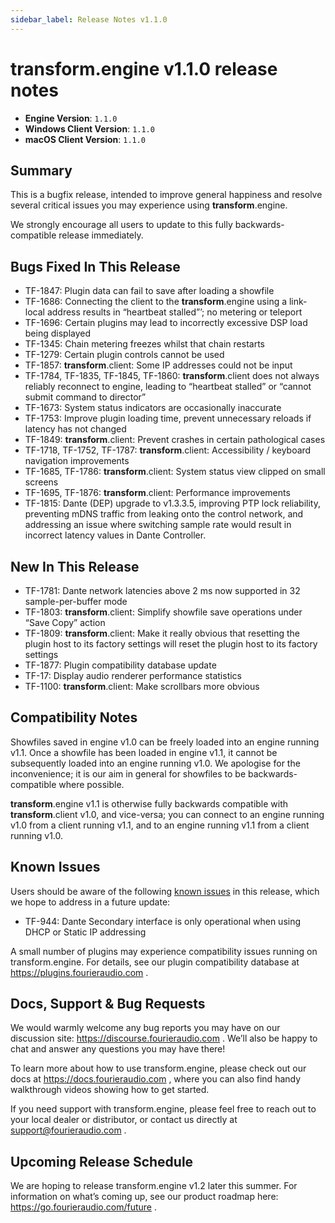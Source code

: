 ```yaml
---
sidebar_label: Release Notes v1.1.0
---
```


# transform.engine v1.1.0 release notes

- **Engine Version**: `1.1.0`
- **Windows Client Version**: `1.1.0`
- **macOS Client Version**: `1.1.0`

## Summary

This is a bugfix release, intended to improve general happiness and resolve several critical issues
you may experience using **transform**.engine.

We strongly encourage all users to update to this fully backwards-compatible release immediately.

## Bugs Fixed In This Release

* TF-1847: Plugin data can fail to save after loading a showfile
* TF-1686: Connecting the client to the **transform**.engine using a link-local address results in
  “heartbeat stalled”’; no metering or teleport
* TF-1696: Certain plugins may lead to incorrectly excessive DSP load being displayed
* TF-1345: Chain metering freezes whilst that chain restarts
* TF-1279: Certain plugin controls cannot be used
* TF-1857: **transform**.client: Some IP addresses could not be input
* TF-1784, TF-1835, TF-1845, TF-1860: **transform**.client does not always reliably reconnect to
  engine, leading to “heartbeat stalled” or “cannot submit command to director”
* TF-1673: System status indicators are occasionally inaccurate
* TF-1753: Improve plugin loading time, prevent unnecessary reloads if latency has not changed
* TF-1849: **transform**.client: Prevent crashes in certain pathological cases
* TF-1718, TF-1752, TF-1787: **transform**.client: Accessibility / keyboard navigation improvements
* TF-1685, TF-1786: **transform**.client: System status view clipped on small screens
* TF-1695, TF-1876: **transform**.client: Performance improvements
* TF-1815: Dante (DEP) upgrade to v1.3.3.5, improving PTP lock reliability, preventing mDNS traffic
  from leaking onto the control network, and addressing an issue where switching sample rate would
  result in incorrect latency values in Dante Controller.

## New In This Release
* TF-1781: Dante network latencies above 2 ms now supported in 32 sample-per-buffer mode
* TF-1803: **transform**.client: Simplify showfile save operations under “Save Copy” action
* TF-1809: **transform**.client: Make it really obvious that resetting the plugin host to its
  factory settings will reset the plugin host to its factory settings
* TF-1877: Plugin compatibility database update
* TF-17: Display audio renderer performance statistics
* TF-1100: **transform**.client: Make scrollbars more obvious

## Compatibility Notes
Showfiles saved in engine v1.0 can be freely loaded into an engine running v1.1. Once a showfile has
been loaded in engine v1.1, it cannot be subsequently loaded into an engine running v1.0. We
apologise for the inconvenience; it is our aim in general for showfiles to be backwards-compatible
where possible.

**transform**.engine v1.1 is otherwise fully backwards compatible with **transform**.client v1.0, and
vice-versa; you can connect to an engine running v1.0 from a client running v1.1, and to an engine
running v1.1 from a client running v1.0.

## Known Issues

Users should be aware of the following [known issues](/manual/known-issues) in this release, which
we hope to address in a future update:

* TF-944: Dante Secondary interface is only operational when using DHCP or Static IP addressing

A small number of plugins may experience compatibility issues running on transform.engine.
For details, see our plugin compatibility database at https://plugins.fourieraudio.com .

## Docs, Support & Bug Requests

We would warmly welcome any bug reports you may have on our discussion site:
https://discourse.fourieraudio.com . We’ll also be happy to chat and answer any questions you may
have there!

To learn more about how to use transform.engine, please check out our docs at
https://docs.fourieraudio.com , where you can also find handy walkthrough videos showing how to get
started.

If you need support with transform.engine, please feel free to reach out to your local dealer or
distributor, or contact us directly at support@fourieraudio.com .

## Upcoming Release Schedule

We are hoping to release transform.engine v1.2 later this summer. For information on what’s
coming up, see our product roadmap here: https://go.fourieraudio.com/future .
